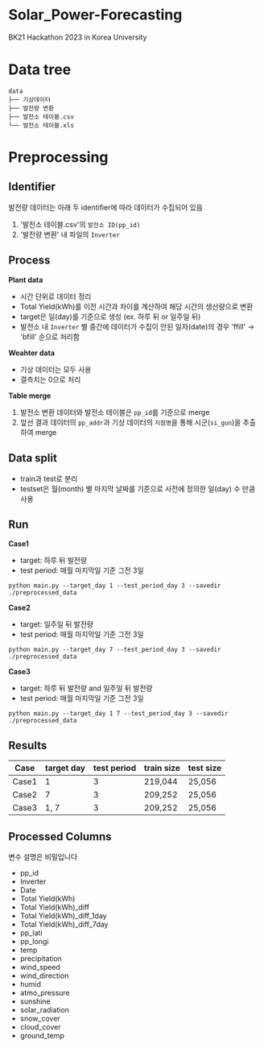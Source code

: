 # Solar_Power-Forecasting
BK21 Hackathon 2023 in Korea University

# Data tree

```
data
├── 기상데이터
├── 발전량 변환
├── 발전소 테이블.csv
└── 발전소 테이블.xls
```

# Preprocessing

## Identifier

발전량 데이터는 아래 두 identifier에 따라 데이터가 수집되어 있음

1. '발전소 테이블.csv'의 `발전소 ID(pp_id)`
2. '발전량 변환' 내 파일의 `Inverter`

## Process

**Plant data**
- 시간 단위로 데이터 정리
- Total Yield(kWh)를 이전 시간과 차이를 계산하여 해당 시간의 생산량으로 변환
- target은 일(day)를 기준으로 생성 (ex. 하루 뒤 or 일주일 뒤)
- 발전소 내 `Inverter` 별 중간에 데이터가 수집이 안된 일자(date)의 경우 'ffill' -> 'bfill' 순으로 처리함

**Weahter data**
- 기상 데이터는 모두 사용
- 결측치는 0으로 처리


**Table merge**

1. 발전소 변환 데이터와 발전소 테이블은 `pp_id`를 기준으로 merge
2. 앞선 결과 데이터의 `pp_addr`과 기상 데이터의 `지점명`을 통해 시군(`si_gun`)을 추출하여 merge

## Data split

- train과 test로 분리
- testset은 월(month) 별 마지막 날짜를 기준으로 사전에 정의한 일(day) 수 만큼 사용


## Run

**Case1**
- target: 하루 뒤 발전량
- test period: 매월 마지막일 기준 그전 3일

```{bash}
python main.py --target_day 1 --test_period_day 3 --savedir ./preprocessed_data
```

**Case2**
- target: 일주일 뒤 발전량
- test period: 매월 마지막일 기준 그전 3일

```{bash}
python main.py --target_day 7 --test_period_day 3 --savedir ./preprocessed_data
```

**Case3**
- target: 하루 뒤 발전량 and 일주일 뒤 발전량
- test period: 매월 마지막일 기준 그전 3일

```{bash}
python main.py --target_day 1 7 --test_period_day 3 --savedir ./preprocessed_data
```

## Results

Case | target day | test period | train size | test size
---|---|---|---|---
Case1 | 1 | 3 | 219,044 | 25,056
Case2 | 7 | 3 | 209,252 | 25,056
Case3 | 1, 7 | 3 | 209,252 | 25,056


## Processed Columns

변수 설명은 비밀입니다

- pp_id
- Inverter
- Date
- Total Yield(kWh)
- Total Yield(kWh)_diff
- Total Yield(kWh)_diff_1day
- Total Yield(kWh)_diff_7day
- pp_lati
- pp_longi
- temp
- precipitation
- wind_speed
- wind_direction
- humid
- atmo_pressure
- sunshine
- solar_radiation
- snow_cover
- cloud_cover
- ground_temp